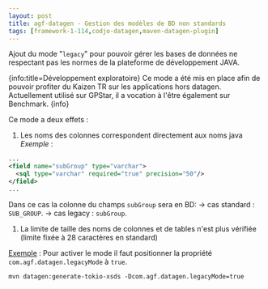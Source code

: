 ```yaml
---
layout: post
title: agf-datagen - Gestion des modèles de BD non standards
tags: [framework-1-114,codjo-datagen,maven-datagen-plugin]
---
```

Ajout du mode "```legacy```" pour pouvoir gérer les bases de données ne respectant pas les normes de la plateforme de développement JAVA. 

{info:title=Développement exploratoire}
Ce mode a été mis en place afin de pouvoir profiter du Kaizen TR sur les applications hors datagen. Actuellement utilisé sur GPStar, il a vocation à l'être également sur Benchmark. 
{info}

Ce mode a deux effets : 
1. Les noms des colonnes correspondent directement aux noms java
_Exemple_ : 
```xml
...
<field name="subGroup" type="varchar">
  <sql type="varchar" required="true" precision="50"/>
</field>
...
``` 
Dans ce cas la colonne du champs ```subGroup``` sera en BD:
-> cas standard : ```SUB_GROUP```.
-> cas legacy : ```subGroup```.
1. La limite de taille des noms de colonnes et de tables n'est plus vérifiée (limite fixée à 28 caractères en standard)

<u>Exemple</u> : Pour activer le mode il faut positionner la propriété ```com.agf.datagen.legacyMode``` à ```true```.
```
mvn datagen:generate-tokio-xsds -Dcom.agf.datagen.legacyMode=true
```